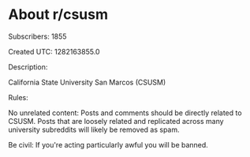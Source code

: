 # About r/csusm

Subscribers: 1855

Created UTC: 1282163855.0

Description:

California State University San Marcos  (CSUSM)

Rules:

No unrelated content: Posts and comments should be directly related to CSUSM. Posts that are loosely related and replicated across many university subreddits will likely be removed as spam.

Be civil: If you're acting particularly awful you will be banned.

